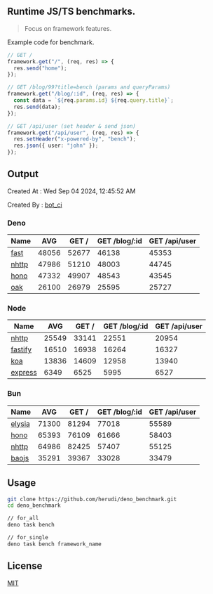 ## Runtime JS/TS benchmarks.

> Focus on framework features.

Example code for benchmark.
```ts
// GET /
framework.get("/", (req, res) => {
  res.send("home");
});

// GET /blog/99?title=bench (params and queryParams)
framework.get("/blog/:id", (req, res) => {
  const data = `${req.params.id} ${req.query.title}`;
  res.send(data);
});

// GET /api/user (set header & send json)
framework.get("/api/user", (req, res) => {
  res.setHeader("x-powered-by", "bench");
  res.json({ user: "john" });
});
```

## Output
Created At : Wed Sep 04 2024, 12:45:52 AM

Created By : [bot_ci](https://github.com/herudi/deno_benchmarks/commits?author=github-actions%5Bbot%5D)


### Deno
|Name|AVG|GET /|GET /blog/:id|GET /api/user|
|----|----|----|----|----|
|[fast](https://github.com/danteissaias/fast)|48056|52677|46138|45353|
|[nhttp](https://github.com/nhttp/nhttp)|47986|51210|48003|44745|
|[hono](https://github.com/honojs/hono)|47332|49907|48543|43545|
|[oak](https://github.com/oakserver/oak)|26100|26979|25595|25727|
  


### Node
|Name|AVG|GET /|GET /blog/:id|GET /api/user|
|----|----|----|----|----|
|[nhttp](https://github.com/nhttp/nhttp)|25549|33141|22551|20954|
|[fastify](https://github.com/fastify/fastify)|16510|16938|16264|16327|
|[koa](https://github.com/koajs/koa)|13836|14609|12958|13940|
|[express](https://github.com/expressjs/express)|6349|6525|5995|6527|
  


### Bun
|Name|AVG|GET /|GET /blog/:id|GET /api/user|
|----|----|----|----|----|
|[elysia](https://github.com/elysiajs/elysia)|71300|81294|77018|55589|
|[hono](https://github.com/honojs/hono)|65393|76109|61666|58403|
|[nhttp](https://github.com/nhttp/nhttp)|64986|82425|57407|55125|
|[baojs](https://github.com/mattreid1/baojs)|35291|39367|33028|33479|
  



## Usage

```bash
git clone https://github.com/herudi/deno_benchmark.git
cd deno_benchmark

// for_all
deno task bench

// for_single
deno task bench framework_name
```

## License

[MIT](LICENSE)

